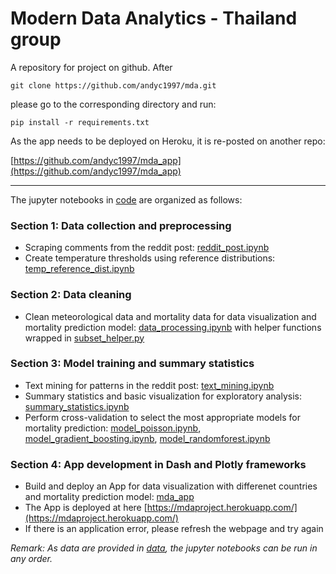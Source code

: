 # Modern Data Analytics - Thailand group

A repository for project on github. After 

`git clone https://github.com/andyc1997/mda.git`

please go to the corresponding directory and run: 

`pip install -r requirements.txt`

As the app needs to be deployed on Heroku, it is re-posted on another repo: 

[https://github.com/andyc1997/mda_app](https://github.com/andyc1997/mda_app)

---

The jupyter notebooks in [code](code) are organized as follows:

### Section 1: Data collection and preprocessing
* Scraping comments from the reddit post: [reddit_post.ipynb](code/reddit_post.ipynb)
* Create temperature thresholds using reference distributions: [temp_reference_dist.ipynb](code/temp_reference_dist.ipynb)

### Section 2: Data cleaning
* Clean meteorological data and mortality data for data visualization and mortality prediction model: [data_processing.ipynb](code/data_processing.ipynb) with helper functions wrapped in [subset_helper.py](code/subset_helper.py)

### Section 3: Model training and summary statistics
* Text mining for patterns in the reddit post: [text_mining.ipynb](code/text_mining.ipynb)
* Summary statistics and basic visualization for exploratory analysis: [summary_statistics.ipynb](code/summary_statistics.ipynb)
* Perform cross-validation to select the most appropriate models for mortality prediction: [model_poisson.ipynb](code/model_poisson.ipynb), [model_gradient_boosting.ipynb](code/model_gradient_boosting.ipynb), [model_randomforest.ipynb](code/model_randomforest.ipynb)

### Section 4: App development in Dash and Plotly frameworks
* Build and deploy an App for data visualization with differenet countries and mortality prediction model: [mda_app](code/mda_app)
* The App is deployed at here [https://mdaproject.herokuapp.com/](https://mdaproject.herokuapp.com/)
* If there is an application error, please refresh the webpage and try again

*Remark: As data are provided in [data](data/), the jupyter notebooks can be run in any order.*


